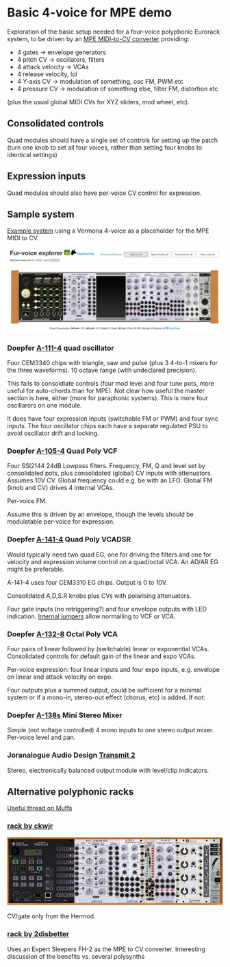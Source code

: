 # Basic 4-voice for MPE demo

Exploration of the basic setup needed for a four-voice polyphonic Eurorack system, to be driven by an [MPE MIDI-to-CV converter](Design%20notes.md) providing:

- 4 gates → envelope generators
- 4 pitch CV → oscillators, filters
- 4 attack velocity -> VCAs
- 4 release velocity, lol
- 4 Y-axis CV → modulation of something, osc FM, PWM etc
- 4 pressure CV → modulation of something else, filter FM, distortion etc

(plus the usual global MIDI CVs for XYZ sliders, mod wheel, etc).

## Consolidated controls

Quad modules should have a single set of controls for setting up the patch (turn one knob to set all four voices, rather than setting four knobs to identical settings)

## Expression inputs

Quad modules should also have per-voice CV control for expression.

## Sample system

[Example system](https://www.modulargrid.net/e/racks/view/901763) using a Vermona 4-voice as a placeholder for the MPE MIDI to CV.

![sample system](../img/fur-voice.png)

### Doepfer [A-111-4](http://www.doepfer.de/A1114.htm) quad oscillator

Four CEM3340 chips with triangle, saw and pulse (plus 3 4-to-1 mixers for the three waveforms). 10 octave range (with undeclared precision).

This fails to consoldiate controls (four mod level and four tune pots, more useful for auto-chords than for MPE). Not clear how useful the master section is here, either (more for paraphonic systems). This is more four oscillarors on one module.

It does have four expression inputs (switchable FM or PWM) and four sync inputs. The four oscillator chips each have a separate regulated PSU to avoid oscillator drift and locking.

### Doepfer [A-105-4](http://www.doepfer.de/a1054.htm) Quad Poly VCF

Four SSI2144 24dB Lowpass filters. Frequency, FM, Q and level set by consolidated pots, plus consolidated (global) CV inputs with attenuators. Assumes 10V CV. Global frequency could e.g. be with an LFO. Global FM (knob and CV) drives 4 internal VCAs.

Per-voice FM.

Assume this is driven by an envelope, though the levels should be modulatable per-voice for expression.

### Doepfer [A-141-4](http://www.doepfer.de/a1414.htm) Quad Poly VCADSR

Would typically need two quad EG, one for driving the filters and one for velocity and expression volume control on a quad/octal VCA. An AD/AR EG might be preferable.

A-141-4 uses four CEM3310 EG chips. Output is 0 to 10V.

Consolidated A,D,S.R knobs plus CVs with polarising attenuators.

Four gate inputs (no retriggering?) and four envelope outputs with LED indication. [Internal jumpers](http://www.doepfer.de/a100_man/A141_4_connectors_and_jumpers.pdf) allow normalling to VCF or VCA.

### Doepfer [A-132-8](http://www.doepfer.de/a1328.htm) Octal Poly VCA

Four pairs of linear followed by (switchable) linear or exponential VCAs. Consolidated controls for default gain of the linear and expo VCAs.

Per-voice expression: four linear inputs and four expo inputs, e.g. envelope on linear and attack velocity on expo.

Four outputs plus a summed output, could be sufficient for a minimal system or if a mono-in, stereo-out effect (chorus, etc) is added. If not:

### Doepfer [A-138s](http://www.doepfer.de/A138s.htm) Mini Stereo Mixer

Simple (not voltage controlled) 4 mono inputs to one stereo output mixer. Per-voice level and pan.

### Joranalogue Audio Design [Transmit 2](https://joranalogue.com/collections/eurorack/products/transmit-2)

Stereo, electronically balanced output module with level/clip indicators.

## Alternative polyphonic racks

[Useful thread on Muffs](https://www.muffwiggler.com/forum/viewtopic.php?t=214867)

### [rack by ckwjr](https://www.muffwiggler.com/forum/viewtopic.php?p=3025615#3025615)

![ckwjr](../img/ckwjr.png)

CV/gate only from the Hermod.

### [rack by 2disbetter](https://www.muffwiggler.com/forum/viewtopic.php?t=213206)

Uses an Expert Sleepers FH-2 as the MPE to CV converter. Interesting discussion of the benefits vs. several polysynths